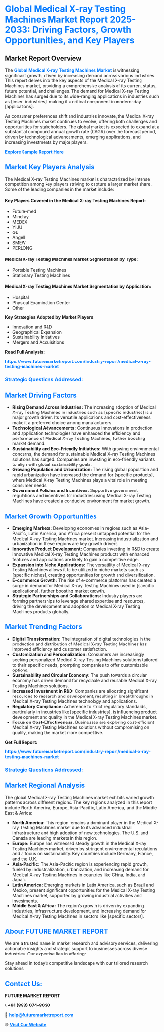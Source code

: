 <h1 style="color: #007BFF;">Global Medical X-ray Testing Machines Market Report 2025-2033: Driving Factors, Growth Opportunities, and Key Players</h1>

<section id="overview">
<h2>Market Report Overview</h2>
<p>The <a href="https://www.futuremarketreport.com/industry-report/medical-x-ray-testing-machines-market" style="color: #007BFF; text-decoration: none;"><strong>Global Medical X-ray Testing Machines Market</strong></a> is witnessing significant growth, driven by increasing demand across various industries. This report delves into the key aspects of the Medical X-ray Testing Machines market, providing a comprehensive analysis of its current status, future potential, and challenges. The demand for Medical X-ray Testing Machines has surged due to its wide-ranging applications in industries such as [insert industries], making it a critical component in modern-day [applications].</p>
<p>As consumer preferences shift and industries innovate, the Medical X-ray Testing Machines market continues to evolve, offering both challenges and opportunities for stakeholders. The global market is expected to expand at a substantial compound annual growth rate (CAGR) over the forecast period, driven by technological advancements, emerging applications, and increasing investments by major players.</p>
</section>

<section id="overview">
<p><a href="https://www.futuremarketreport.com/request-sample/reportId=64812" style="color: #007BFF; text-decoration: none;"><strong>Explore Sample Report Here</strong></a></p>
</section>

<section id="key-players">
<h2 style="color: #007BFF;">Market Key Players Analysis</h2>
<p>The Medical X-ray Testing Machines market is characterized by intense competition among key players striving to capture a larger market share. Some of the leading companies in the market include:</p>
<h4>Key Players Covered in the Medical X-ray Testing Machines Report:</h4>
<ul><li>Future-med</li><li>Mindray</li><li>MEDEX</li><li>YIJU</li><li>GE</li><li>Angell</li><li>SMEW</li><li>PERLONG</li></ul>
<h4>Medical X-ray Testing Machines Market Segmentation by Type:</h4>
<ul><li>Portable Testing Machines</li><li>Stationary Testing Machines</li></ul>

<h4>Medical X-ray Testing Machines Market Segmentation by Application:</h4>
<ul><li>Hospital</li><li>Physical Examination Center</li><li>Other</li></ul>
<p><strong>Key Strategies Adopted by Market Players:</strong></p>
<ul>
<li>Innovation and R&D</li>
<li>Geographical Expansion</li>
<li>Sustainability Initiatives</li>
<li>Mergers and Acquisitions</li>
</ul>
</section>

<section>
<p><strong>Read Full Analysis: </strong></p><a href="https://www.futuremarketreport.com/industry-report/medical-x-ray-testing-machines-market" style="color: #007BFF; text-decoration: none;"><strong>https://www.futuremarketreport.com/industry-report/medical-x-ray-testing-machines-market</strong></a>
<h3 style="color: #007BFF;">Strategic Questions Addressed:</h3>
</section>

<section id="driving-factors">
<h2 style="color: #007BFF;">Market Driving Factors</h2>
<ul>
<li><strong>Rising Demand Across Industries:</strong> The increasing adoption of Medical X-ray Testing Machines in industries such as [specific industries] is a major growth driver. Its versatile applications and cost-effectiveness make it a preferred choice among manufacturers.</li>
<li><strong>Technological Advancements:</strong> Continuous innovations in production and application technologies have enhanced the efficiency and performance of Medical X-ray Testing Machines, further boosting market demand.</li>
<li><strong>Sustainability and Eco-Friendly Initiatives:</strong> With growing environmental concerns, the demand for sustainable Medical X-ray Testing Machines solutions has surged. Companies are investing in eco-friendly variants to align with global sustainability goals.</li>
<li><strong>Growing Population and Urbanization:</strong> The rising global population and rapid urbanization have increased the demand for [specific products], where Medical X-ray Testing Machines plays a vital role in meeting consumer needs.</li>
<li><strong>Government Policies and Incentives:</strong> Supportive government regulations and incentives for industries using Medical X-ray Testing Machines have created a conducive environment for market growth.</li>
</ul>
</section>

<section id="growth-opportunities">
<h2 style="color: #007BFF;">Market Growth Opportunities</h2>
<ul>
<li><strong>Emerging Markets:</strong> Developing economies in regions such as Asia-Pacific, Latin America, and Africa present untapped potential for the Medical X-ray Testing Machines market. Increasing industrialization and urbanization in these regions are key growth drivers.</li>
<li><strong>Innovative Product Development:</strong> Companies investing in R&D to create innovative Medical X-ray Testing Machines products with enhanced features and applications are likely to gain a competitive edge.</li>
<li><strong>Expansion into Niche Applications:</strong> The versatility of Medical X-ray Testing Machines allows it to be utilized in niche markets such as [specific niches], creating opportunities for growth and diversification.</li>
<li><strong>E-commerce Growth:</strong> The rise of e-commerce platforms has created a surge in demand for Medical X-ray Testing Machines used in [specific applications], further boosting market growth.</li>
<li><strong>Strategic Partnerships and Collaborations:</strong> Industry players are forming partnerships to leverage shared expertise and resources, driving the development and adoption of Medical X-ray Testing Machines products globally.</li>
</ul>
</section>

<section id="trending-factors">
<h2 style="color: #007BFF;">Market Trending Factors</h2>
<ul>
<li><strong>Digital Transformation:</strong> The integration of digital technologies in the production and distribution of Medical X-ray Testing Machines has improved efficiency and customer satisfaction.</li>
<li><strong>Customization and Personalization:</strong> Consumers are increasingly seeking personalized Medical X-ray Testing Machines solutions tailored to their specific needs, prompting companies to offer customizable options.</li>
<li><strong>Sustainability and Circular Economy:</strong> The push towards a circular economy has driven demand for recyclable and reusable Medical X-ray Testing Machines solutions.</li>
<li><strong>Increased Investment in R&D:</strong> Companies are allocating significant resources to research and development, resulting in breakthroughs in Medical X-ray Testing Machines technology and applications.</li>
<li><strong>Regulatory Compliance:</strong> Adherence to strict regulatory standards, particularly in industries like [specific industries], is influencing product development and quality in the Medical X-ray Testing Machines market.</li>
<li><strong>Focus on Cost-Effectiveness:</strong> Businesses are exploring cost-efficient Medical X-ray Testing Machines solutions without compromising on quality, making the market more competitive.</li>
</ul>
</section>

<section>
<p><strong>Get Full Report: </strong></p><a href="https://www.futuremarketreport.com/industry-report/medical-x-ray-testing-machines-market" style="color: #007BFF; text-decoration: none;"><strong>https://www.futuremarketreport.com/industry-report/medical-x-ray-testing-machines-market</strong></a>
<h3 style="color: #007BFF;">Strategic Questions Addressed:</h3>
</section>


<section id="regional-analysis">
<h2 style="color: #007BFF;">Market Regional Analysis</h2>
<p>The global Medical X-ray Testing Machines market exhibits varied growth patterns across different regions. The key regions analyzed in this report include North America, Europe, Asia-Pacific, Latin America, and the Middle East & Africa:</p>
<ul>
<li><strong>North America:</strong> This region remains a dominant player in the Medical X-ray Testing Machines market due to its advanced industrial infrastructure and high adoption of new technologies. The U.S. and Canada are leading markets in this region.</li>
<li><strong>Europe:</strong> Europe has witnessed steady growth in the Medical X-ray Testing Machines market, driven by stringent environmental regulations and a focus on sustainability. Key countries include Germany, France, and the U.K.</li>
<li><strong>Asia-Pacific:</strong> The Asia-Pacific region is experiencing rapid growth, fueled by industrialization, urbanization, and increasing demand for Medical X-ray Testing Machines in countries like China, India, and Japan.</li>
<li><strong>Latin America:</strong> Emerging markets in Latin America, such as Brazil and Mexico, present significant opportunities for the Medical X-ray Testing Machines market, supported by growing industrial activities and investments.</li>
<li><strong>Middle East & Africa:</strong> The region’s growth is driven by expanding industries, infrastructure development, and increasing demand for Medical X-ray Testing Machines in sectors like [specific sectors].</li>
</ul>
</section>

<footer>
<h2 style="color: #007BFF;">About FUTURE MARKET REPORT</h2>
<p>We are a trusted name in market research and advisory services, delivering actionable insights and strategic support to businesses across diverse industries. Our expertise lies in offering:</p>

<p>Stay ahead in today’s competitive landscape with our tailored research solutions.</p>

<h2 style="color: #007BFF;">Contact Us:</h2>
<p><strong>FUTURE MARKET REPORT</strong></p>
<p>📞 <strong>+91 (883) 074-8030</strong></p>
<p>📧 <strong><a href="mailto:help@futuremarketreport.com" style="color: #007BFF;">help@futuremarketreport.com</a></strong></p>
<p>🌐 <strong><a href="https://www.futuremarketreport.com/" style="color: #007BFF;">Visit Our Website</a></strong></p>
</footer>